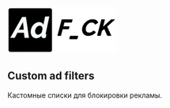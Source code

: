 <img src="https://github.com/LordArrin/AdFck/blob/main/logo.png" alt=”AdFck”/>
<h2>Custom ad filters</h2>

Кастомные списки для блокировки рекламы.
